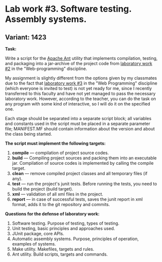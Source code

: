 # Lab work #3. Software testing. Assembly systems.
## Variant: 1423

**Task:**

Write a script for the [Apache Ant](https://ant.apache.org/) utility that implements compilation, testing, and packaging into a jar-archive of the project 
code from [laboratory work #2](https://github.com/nesterrovv/web-programming/lab2) in the "Web-programming" discipline.

My assignment is slightly different from the options given by my classmates due to the fact that [laboratory work #3](http://se.ifmo.ru/courses/web#labs)  in the "Web Programming" discipline (which everyone is invited to test) is not yet ready for me, since I recently transferred to this faculty and have not yet managed to pass the necessary laboratory work. However, according to the teacher, you can do the task on any program with some kind of interactive, so I will do it on the specified one.

Each stage should be separated into a separate script block; all variables and constants used in the script must be placed in 
a separate parameter file; MANIFEST.MF should contain information about the version and about the class being started.

**The script must implement the following targets:**

1. **compile** — compilation of project source codes.
2. **build** — Compiling project sources and packing them into an executable jar. Compilation of source codes is implemented by calling the compile target.
3. **clean** — remove compiled project classes and all temporary files (if any).
4. **test** — run the project's junit tests. Before running the tests, you need to build the project (build target).
5. **xml** — validation of all xml files in the project.
6. **report** — in case of successful tests, saves the junit report in xml format, adds it to the git repository and commits.

**Questions for the defense of laboratory work:**

1. Software testing. Purpose of testing, types of testing.
2. Unit testing, basic principles and approaches used.
3. JUnit package, core APIs.
4. Automatic assembly systems. Purpose, principles of operation, examples of systems.
5. Make utility. Makefiles, targets and rules.
6. Ant utility. Build scripts, targets and commands.
